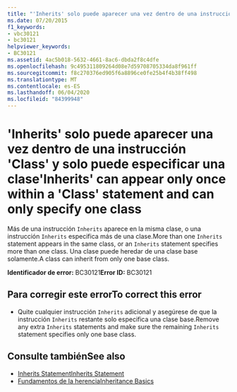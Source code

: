 ```yaml
---
title: "'Inherits' solo puede aparecer una vez dentro de una instrucción 'Class' y solo puede especificar una clase"
ms.date: 07/20/2015
f1_keywords:
- vbc30121
- bc30121
helpviewer_keywords:
- BC30121
ms.assetid: 4ac5b018-5632-4661-8ac6-dbda2f8c4dfe
ms.openlocfilehash: 9c495311809264d08e7d59708705334da8f961ff
ms.sourcegitcommit: f8c270376ed905f6a8896ce0fe25b4f4b38ff498
ms.translationtype: MT
ms.contentlocale: es-ES
ms.lasthandoff: 06/04/2020
ms.locfileid: "84399948"
---
```

# <a name="inherits-can-appear-only-once-within-a-class-statement-and-can-only-specify-one-class"></a><span data-ttu-id="76a9e-102">'Inherits' solo puede aparecer una vez dentro de una instrucción 'Class' y solo puede especificar una clase</span><span class="sxs-lookup"><span data-stu-id="76a9e-102">'Inherits' can appear only once within a 'Class' statement and can only specify one class</span></span>
<span data-ttu-id="76a9e-103">Más de una instrucción `Inherits` aparece en la misma clase, o una instrucción `Inherits` especifica más de una clase.</span><span class="sxs-lookup"><span data-stu-id="76a9e-103">More than one `Inherits` statement appears in the same class, or an `Inherits` statement specifies more than one class.</span></span> <span data-ttu-id="76a9e-104">Una clase puede heredar de una clase base solamente.</span><span class="sxs-lookup"><span data-stu-id="76a9e-104">A class can inherit from only one base class.</span></span>  
  
 <span data-ttu-id="76a9e-105">**Identificador de error:** BC30121</span><span class="sxs-lookup"><span data-stu-id="76a9e-105">**Error ID:** BC30121</span></span>  
  
## <a name="to-correct-this-error"></a><span data-ttu-id="76a9e-106">Para corregir este error</span><span class="sxs-lookup"><span data-stu-id="76a9e-106">To correct this error</span></span>  
  
- <span data-ttu-id="76a9e-107">Quite cualquier instrucción `Inherits` adicional y asegúrese de que la instrucción `Inherits` restante solo especifica una clase base.</span><span class="sxs-lookup"><span data-stu-id="76a9e-107">Remove any extra `Inherits` statements and make sure the remaining `Inherits` statement specifies only one base class.</span></span>  
  
## <a name="see-also"></a><span data-ttu-id="76a9e-108">Consulte también</span><span class="sxs-lookup"><span data-stu-id="76a9e-108">See also</span></span>

- [<span data-ttu-id="76a9e-109">Inherits Statement</span><span class="sxs-lookup"><span data-stu-id="76a9e-109">Inherits Statement</span></span>](../language-reference/statements/inherits-statement.md)
- [<span data-ttu-id="76a9e-110">Fundamentos de la herencia</span><span class="sxs-lookup"><span data-stu-id="76a9e-110">Inheritance Basics</span></span>](../programming-guide/language-features/objects-and-classes/inheritance-basics.md)
